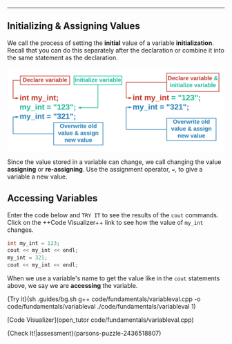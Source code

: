 ---

## Initializing & Assigning Values

We call the process of setting the **initial** value of a variable **initialization**. Recall that you can do this separately after the declaration or combine it into the same statement as the declaration.

![.guides/img/VariableAssignmentInt](.guides/img/VariableAssignmentInt.png)

Since the value stored in a variable can change, we call changing the value **assigning** or **re-assigning**. Use the assignment operator, `=`, to give a variable a new value.

## Accessing Variables

Enter the code below and `TRY IT` to see the results of the `cout` commands. Click on the ++Code Visualizer++ link to see how the value of `my_int` changes.

```c++
int my_int = 123;
cout << my_int << endl;
my_int = 321;
cout << my_int << endl;
```

When we use a variable's name to get the value like in the `cout` statements above, we say we are **accessing** the variable.

{Try it}(sh .guides/bg.sh g++ code/fundamentals/variableval.cpp -o code/fundamentals/variableval ./code/fundamentals/variableval 1)

[Code Visualizer](open_tutor code/fundamentals/variableval.cpp)

{Check It!|assessment}(parsons-puzzle-2436518807)
